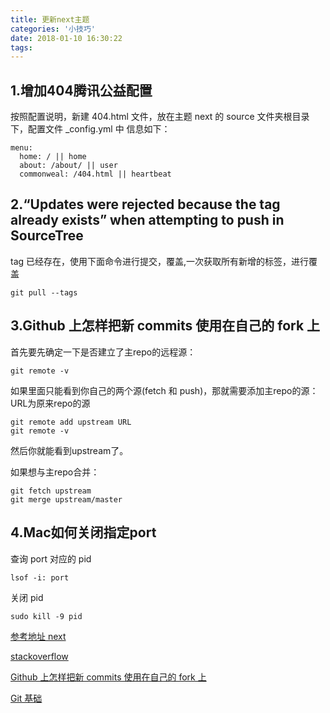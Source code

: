 ```yaml
---
title: 更新next主题
categories: '小技巧'
date: 2018-01-10 16:30:22
tags:
---
```


## 1.增加404腾讯公益配置
按照配置说明，新建 404.html 文件，放在主题 next 的 source 文件夹根目录下，配置文件 _config.yml 中
信息如下：

```
menu:
  home: / || home
  about: /about/ || user
  commonweal: /404.html || heartbeat
```
<!-- more -->

## 2.“Updates were rejected because the tag already exists” when attempting to push in SourceTree

tag 已经存在，使用下面命令进行提交，覆盖,一次获取所有新增的标签，进行覆盖

```
git pull --tags
```

## 3.Github 上怎样把新 commits 使用在自己的 fork 上
首先要先确定一下是否建立了主repo的远程源：

```
git remote -v
```

如果里面只能看到你自己的两个源(fetch 和 push)，那就需要添加主repo的源：
URL为原来repo的源

```
git remote add upstream URL
git remote -v
```

然后你就能看到upstream了。

如果想与主repo合并：

```
git fetch upstream
git merge upstream/master
```

## 4.Mac如何关闭指定port

查询 port 对应的 pid

```
lsof -i: port
```

关闭 pid

```
sudo kill -9 pid

```


[参考地址 next](http://theme-next.iissnan.com/theme-settings.html#volunteer-404)

[stackoverflow](https://stackoverflow.com/questions/31929667/updates-were-rejected-because-the-tag-already-exists-when-attempting-to-push-i)

[Github 上怎样把新 commits 使用在自己的 fork 上](https://www.zhihu.com/question/20393785/answer/30725725)

[Git 基础](https://git-scm.com/book/zh/v1/Git-%E5%9F%BA%E7%A1%80-%E6%89%93%E6%A0%87%E7%AD%BE)


